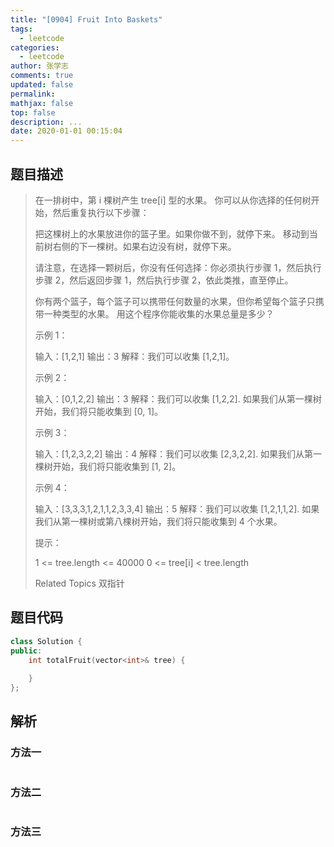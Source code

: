 ```yaml
---
title: "[0904] Fruit Into Baskets"
tags:
  - leetcode
categories:
  - leetcode
author: 张学志
comments: true
updated: false
permalink:
mathjax: false
top: false
description: ...
date: 2020-01-01 00:15:04
---
```


## 题目描述

> 在一排树中，第 i 棵树产生 tree[i] 型的水果。 
> 你可以从你选择的任何树开始，然后重复执行以下步骤： 
> 
> 
> 把这棵树上的水果放进你的篮子里。如果你做不到，就停下来。 
> 移动到当前树右侧的下一棵树。如果右边没有树，就停下来。 
> 
> 
> 请注意，在选择一颗树后，你没有任何选择：你必须执行步骤 1，然后执行步骤 2，然后返回步骤 1，然后执行步骤 2，依此类推，直至停止。 
> 
> 你有两个篮子，每个篮子可以携带任何数量的水果，但你希望每个篮子只携带一种类型的水果。 
> 用这个程序你能收集的水果总量是多少？ 
> 
> 
> 
> 示例 1： 
> 
> 输入：[1,2,1]
> 输出：3
> 解释：我们可以收集 [1,2,1]。
> 
> 
> 示例 2： 
> 
> 输入：[0,1,2,2]
> 输出：3
> 解释：我们可以收集 [1,2,2].
> 如果我们从第一棵树开始，我们将只能收集到 [0, 1]。
> 
> 
> 示例 3： 
> 
> 输入：[1,2,3,2,2]
> 输出：4
> 解释：我们可以收集 [2,3,2,2].
> 如果我们从第一棵树开始，我们将只能收集到 [1, 2]。
> 
> 
> 示例 4： 
> 
> 输入：[3,3,3,1,2,1,1,2,3,3,4]
> 输出：5
> 解释：我们可以收集 [1,2,1,1,2].
> 如果我们从第一棵树或第八棵树开始，我们将只能收集到 4 个水果。
> 
> 
> 
> 
> 提示： 
> 
> 
> 1 <= tree.length <= 40000 
> 0 <= tree[i] < tree.length 
> 
> Related Topics 双指针

## 题目代码

```cpp
class Solution {
public:
    int totalFruit(vector<int>& tree) {
        
    }
};
```

## 解析

### 方法一

```cpp

```

### 方法二

```cpp

```

### 方法三

```cpp

```

